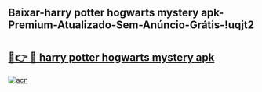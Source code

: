 
## Baixar-harry potter hogwarts mystery apk-Premium-Atualizado-Sem-Anúncio-Grátis-!uqjt2

# <h2><a href="https://andorid.site?title=harry_potter_hogwarts_mystery_apk&ref=27">🔗👉 🔴 harry potter hogwarts mystery apk</a></h2>

[![acn](https://github.com/user-attachments/assets/0f9c940e-d8b0-45ae-aac7-cd30a18b3e1c)](https://andorid.site?title=harry_potter_hogwarts_mystery_apk&ref=27)

